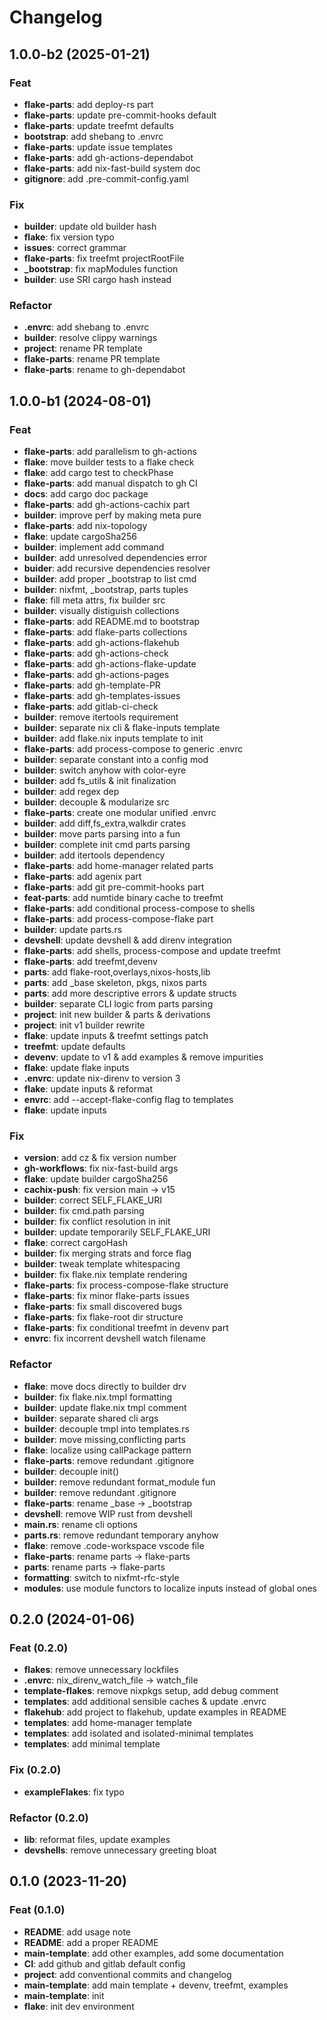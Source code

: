 # Changelog

## 1.0.0-b2 (2025-01-21)

### Feat

- **flake-parts**: add deploy-rs part
- **flake-parts**: update pre-commit-hooks default
- **flake-parts**: update treefmt defaults
- **bootstrap**: add shebang to .envrc
- **flake-parts**: update issue templates
- **flake-parts**: add gh-actions-dependabot
- **flake-parts**: add nix-fast-build system doc
- **gitignore**: add .pre-commit-config.yaml

### Fix

- **builder**: update old builder hash
- **flake**: fix version typo
- **issues**: correct grammar
- **flake-parts**: fix treefmt projectRootFile
- **_bootstrap**: fix mapModules function
- **builder**: use SRI cargo hash instead

### Refactor

- **.envrc**: add shebang to .envrc
- **builder**: resolve clippy warnings
- **project**: rename PR template
- **flake-parts**: rename PR template
- **flake-parts**: rename to gh-dependabot

## 1.0.0-b1 (2024-08-01)

### Feat

- **flake-parts**: add parallelism to gh-actions
- **flake**: move builder tests to a flake check
- **flake**: add cargo test to checkPhase
- **flake-parts**: add manual dispatch to gh CI
- **docs**: add cargo doc package
- **flake-parts**: add gh-actions-cachix part
- **builder**: improve perf by making meta pure
- **flake-parts**: add nix-topology
- **flake**: update cargoSha256
- **builder**: implement add command
- **builder**: add unresolved dependencies error
- **buider**: add recursive dependencies resolver
- **builder**: add proper _bootstrap to list cmd
- **builder**: nixfmt, _bootstrap, parts tuples
- **flake**: fill meta attrs, fix builder src
- **builder**: visually distiguish collections
- **flake-parts**: add README.md to bootstrap
- **flake-parts**: add flake-parts collections
- **flake-parts**: add gh-actions-flakehub
- **flake-parts**: add gh-actions-check
- **flake-parts**: add gh-actions-flake-update
- **flake-parts**: add gh-actions-pages
- **flake-parts**: add gh-template-PR
- **flake-parts**: add gh-templates-issues
- **flake-parts**: add gitlab-ci-check
- **builder**: remove itertools requirement
- **builder**: separate nix cli & flake-inputs template
- **builder**: add flake.nix inputs template to init
- **flake-parts**: add process-compose to generic .envrc
- **builder**: separate constant into a config mod
- **builder**: switch anyhow with color-eyre
- **builder**: add fs_utils & init finalization
- **builder**: add regex dep
- **builder**: decouple & modularize src
- **flake-parts**: create one modular unified .envrc
- **builder**: add diff,fs_extra,walkdir crates
- **builder**: move parts parsing into a fun
- **builder**: complete init cmd parts parsing
- **builder**: add itertools dependency
- **flake-parts**: add home-manager related parts
- **flake-parts**: add agenix part
- **flake-parts**: add git pre-commit-hooks part
- **feat-parts**: add numtide binary cache to treefmt
- **flake-parts**: add conditional process-compose to shells
- **flake-parts**: add process-compose-flake part
- **builder**: update parts.rs
- **devshell**: update devshell & add direnv integration
- **flake-parts**: add shells, process-compose and update treefmt
- **flake-parts**: add treefmt,devenv
- **parts**: add flake-root,overlays,nixos-hosts,lib
- **parts**: add _base skeleton, pkgs, nixos parts
- **parts**: add more descriptive errors & update structs
- **builder**: separate CLI logic from parts parsing
- **project**: init new builder & parts & derivations
- **project**: init v1 builder rewrite
- **flake**: update inputs & treefmt settings patch
- **treefmt**: update defaults
- **devenv**: update to v1 & add examples & remove impurities
- **flake**: update flake inputs
- **.envrc**: update nix-direnv to version 3
- **flake**: update inputs & reformat
- **envrc**: add --accept-flake-config flag to templates
- **flake**: update inputs

### Fix

- **version**: add cz & fix version number
- **gh-workflows**: fix nix-fast-build args
- **flake**: update builder cargoSha256
- **cachix-push**: fix version main -> v15
- **builder**: correct SELF_FLAKE_URI
- **builder**: fix cmd.path parsing
- **builder**: fix conflict resolution in init
- **builder**: update temporarily SELF_FLAKE_URI
- **flake**: correct cargoHash
- **builder**: fix merging strats and force flag
- **builder**: tweak template whitespacing
- **builder**: fix flake.nix template rendering
- **flake-parts**: fix process-compose-flake structure
- **flake-parts**: fix minor flake-parts issues
- **flake-parts**: fix small discovered bugs
- **flake-parts**: fix flake-root dir structure
- **flake-parts**: fix conditional treefmt in devenv part
- **envrc**: fix incorrent devshell watch filename

### Refactor

- **flake**: move docs directly to builder drv
- **builder**: fix flake.nix.tmpl formatting
- **builder**: update flake.nix tmpl comment
- **builder**: separate shared cli args
- **builder**: decouple tmpl into templates.rs
- **builder**: move missing,conflicting parts
- **flake**: localize using callPackage pattern
- **flake-parts**: remove redundant .gitignore
- **builder**: decouple init()
- **builder**: remove redundant format_module fun
- **builder**: remove redundant .gitignore
- **flake-parts**: rename _base -> _bootstrap
- **devshell**: remove WIP rust from devshell
- **main.rs**: rename cli options
- **parts.rs**: remove redundant temporary anyhow
- **flake**: remove .code-workspace vscode file
- **flake-parts**: rename parts -> flake-parts
- **parts**: rename parts -> flake-parts
- **formatting**: switch to nixfmt-rfc-style
- **modules**: use module functors to localize inputs instead of global ones

## 0.2.0 (2024-01-06)

### Feat (0.2.0)

- **flakes**: remove unnecessary lockfiles
- **.envrc**: nix_direnv_watch_file -> watch_file
- **template-flakes**: remove nixpkgs setup, add debug comment
- **templates**: add additional sensible caches & update .envrc
- **flakehub**: add project to flakehub, update examples in README
- **templates**: add home-manager template
- **templates**: add isolated and isolated-minimal templates
- **templates**: add minimal template

### Fix (0.2.0)

- **exampleFlakes**: fix typo

### Refactor (0.2.0)

- **lib**: reformat files, update examples
- **devshells**: remove unnecessary greeting bloat

## 0.1.0 (2023-11-20)

### Feat (0.1.0)

- **README**: add usage note
- **README**: add a proper README
- **main-template**: add other examples, add some documentation
- **CI**: add github and gitlab default config
- **project**: add conventional commits and changelog
- **main-template**: add main template + devenv, treefmt, examples
- **main-template**: init
- **flake**: init dev environment
